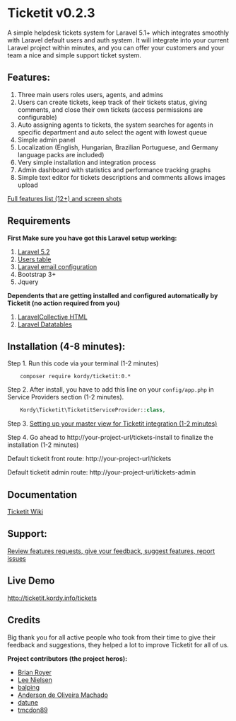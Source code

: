 # Ticketit  v0.2.3

A simple helpdesk tickets system for Laravel 5.1+ which integrates smoothly with Laravel default users and auth system. 
It will integrate into your current Laravel project within minutes, and you can offer your customers and your team a nice and simple support ticket system. 

## Features:
1. Three main users roles users, agents, and admins
2. Users can create tickets, keep track of their tickets status, giving comments, and close their own tickets (access permissions are configurable)
3. Auto assigning agents to tickets, the system searches for agents in specific department and auto select the agent with lowest queue
4. Simple admin panel 
5. Localization (English, Hungarian, Brazilian Portuguese, and Germany language packs are included)
6. Very simple installation and integration process
7. Admin dashboard with statistics and performance tracking graphs
8. Simple text editor for tickets descriptions and comments allows images upload

[Full features list (12+) and screen shots](https://github.com/thekordy/ticketit/wiki/v0.2.3-Features)

## Requirements
**First Make sure you have got this Laravel setup working:**

1. [Laravel 5.2](http://laravel.com/docs/5.2#installation)
2. [Users table](http://laravel.com/docs/5.2/authentication)
3. [Laravel email configuration](http://laravel.com/docs/5.2/mail#sending-mail)
4. Bootstrap 3+
5. Jquery

**Dependents that are getting installed and configured automatically by Ticketit (no action required from you)**

1. [LaravelCollective HTML](https://github.com/laravelcollective/html)
2. [Laravel Datatables](https://github.com/yajra/laravel-datatables)

## Installation (4-8 minutes):

Step 1. Run this code via your terminal (1-2 minutes)
```shell
	composer require kordy/ticketit:0.*
```

Step 2. After install, you have to add this line on your `config/app.php` in Service Providers section (1-2 minutes).
```php
	Kordy\Ticketit\TicketitServiceProvider::class,
```

Step 3. [Setting up your master view for Ticketit integration (1-2 minutes)](https://github.com/thekordy/ticketit/wiki/Integrating-Ticketit-views-with-your-project-template)

Step 4. Go ahead to http://your-project-url/tickets-install to finalize the installation (1-2 minutes)

Default ticketit front route: http://your-project-url/tickets

Default ticketit admin route: http://your-project-url/tickets-admin

## Documentation
[Ticketit Wiki](https://github.com/thekordy/ticketit/wiki)

## Support:
[Review features requests, give your feedback, suggest features, report issues](https://github.com/thekordy/ticketit/issues)

## Live Demo
http://ticketit.kordy.info/tickets

## Credits
Big thank you for all active people who took from their time to give their feedback and suggestions, they helped a lot to improve Ticketit for all of us.

**Project contributors (the project heros):**
* [Brian Royer](https://github.com/FusionDesign)
* [Lee Nielsen](https://github.com/fishmad)
* [balping](https://github.com/balping)
* [Anderson de Oliveira Machado](https://github.com/andersondeoliveiramachado)
* [datune](https://github.com/datune)
* [tmcdon89](https://github.com/tmcdon89)
